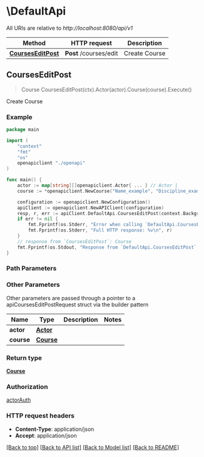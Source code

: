 # \DefaultApi

All URIs are relative to *http://localhost:8080/api/v1*

Method | HTTP request | Description
------------- | ------------- | -------------
[**CoursesEditPost**](DefaultApi.md#CoursesEditPost) | **Post** /courses/edit | Create Course



## CoursesEditPost

> Course CoursesEditPost(ctx).Actor(actor).Course(course).Execute()

Create Course



### Example

```go
package main

import (
    "context"
    "fmt"
    "os"
    openapiclient "./openapi"
)

func main() {
    actor := map[string][]openapiclient.Actor{ ... } // Actor | 
    course := *openapiclient.NewCourse("Name_example", "Discipline_example", "Landing_example", "Visibility_example") // Course | 

    configuration := openapiclient.NewConfiguration()
    apiClient := openapiclient.NewAPIClient(configuration)
    resp, r, err := apiClient.DefaultApi.CoursesEditPost(context.Background()).Actor(actor).Course(course).Execute()
    if err != nil {
        fmt.Fprintf(os.Stderr, "Error when calling `DefaultApi.CoursesEditPost``: %v\n", err)
        fmt.Fprintf(os.Stderr, "Full HTTP response: %v\n", r)
    }
    // response from `CoursesEditPost`: Course
    fmt.Fprintf(os.Stdout, "Response from `DefaultApi.CoursesEditPost`: %v\n", resp)
}
```

### Path Parameters



### Other Parameters

Other parameters are passed through a pointer to a apiCoursesEditPostRequest struct via the builder pattern


Name | Type | Description  | Notes
------------- | ------------- | ------------- | -------------
 **actor** | [**Actor**](Actor.md) |  | 
 **course** | [**Course**](Course.md) |  | 

### Return type

[**Course**](Course.md)

### Authorization

[actorAuth](../README.md#actorAuth)

### HTTP request headers

- **Content-Type**: application/json
- **Accept**: application/json

[[Back to top]](#) [[Back to API list]](../README.md#documentation-for-api-endpoints)
[[Back to Model list]](../README.md#documentation-for-models)
[[Back to README]](../README.md)

